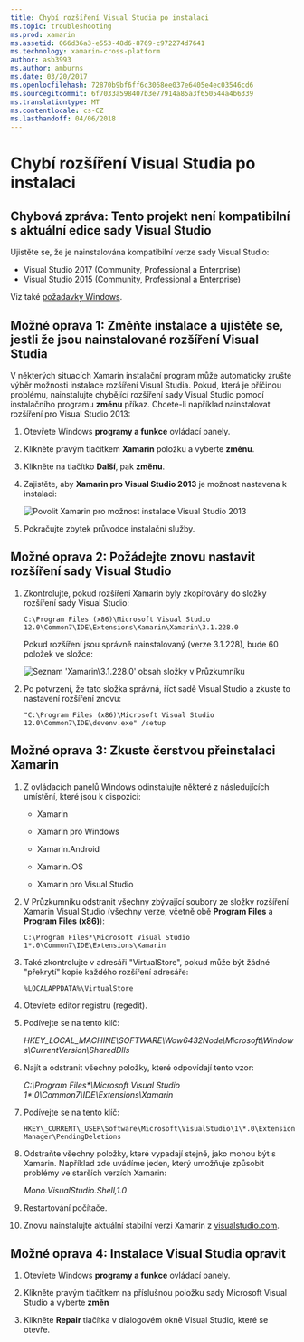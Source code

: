 ```yaml
---
title: Chybí rozšíření Visual Studia po instalaci
ms.topic: troubleshooting
ms.prod: xamarin
ms.assetid: 066d36a3-e553-48d6-8769-c972274d7641
ms.technology: xamarin-cross-platform
author: asb3993
ms.author: amburns
ms.date: 03/20/2017
ms.openlocfilehash: 72870b9bf6ff6c3068ee037e6405e4ec03546cd6
ms.sourcegitcommit: 6f7033a598407b3e77914a85a3f650544a4b6339
ms.translationtype: MT
ms.contentlocale: cs-CZ
ms.lasthandoff: 04/06/2018
---
```

# <a name="missing-visual-studio-extensions-after-installation"></a>Chybí rozšíření Visual Studia po instalaci

## <a name="error-message-this-project-is-incompatible-with-the-current-edition-of-visual-studio"></a>Chybová zpráva: Tento projekt není kompatibilní s aktuální edice sady Visual Studio

Ujistěte se, že je nainstalována kompatibilní verze sady Visual Studio:

-   Visual Studio 2017 (Community, Professional a Enterprise)
-   Visual Studio 2015 (Community, Professional a Enterprise)

Viz také [požadavky Windows](~/cross-platform/get-started/requirements.md#windows).

## <a name="possible-fix-1-change-the-installation-to-make-sure-the-visual-studio-extensions-are-installed"></a>Možné oprava 1: Změňte instalace a ujistěte se, jestli že jsou nainstalované rozšíření Visual Studia

V některých situacích Xamarin instalační program může automaticky zrušte výběr možnosti instalace rozšíření Visual Studia. Pokud, která je příčinou problému, nainstalujte chybějící rozšíření sady Visual Studio pomocí instalačního programu **změnu** příkaz. Chcete-li například nainstalovat rozšíření pro Visual Studio 2013:

1. Otevřete Windows **programy a funkce** ovládací panely.

2. Klikněte pravým tlačítkem **Xamarin** položku a vyberte **změnu**.

3. Klikněte na tlačítko **Další**, pak **změnu**.

4. Zajistěte, aby **Xamarin pro Visual Studio 2013** je možnost nastavena k instalaci:

    ![](missing-vs-extensions-images/installer.png "Povolit Xamarin pro možnost instalace Visual Studio 2013")

5. Pokračujte zbytek průvodce instalační služby.

## <a name="possible-fix-2-ask-visual-studio-to-set-up-the-extensions-again"></a>Možné oprava 2: Požádejte znovu nastavit rozšíření sady Visual Studio

1. Zkontrolujte, pokud rozšíření Xamarin byly zkopírovány do složky rozšíření sady Visual Studio:

    `C:\Program Files (x86)\Microsoft Visual Studio 12.0\Common7\IDE\Extensions\Xamarin\Xamarin\3.1.228.0`

    Pokud rozšíření jsou správně nainstalovaný (verze 3.1.228), bude 60 položek ve složce:


    ![](missing-vs-extensions-images/folder.png "Seznam 'Xamarin\3.1.228.0' obsah složky v Průzkumníku")

2. Po potvrzení, že tato složka správná, říct sadě Visual Studio a zkuste to nastavení rozšíření znovu:

    `"C:\Program Files (x86)\Microsoft Visual Studio 12.0\Common7\IDE\devenv.exe" /setup`

## <a name="possible-fix-3-try-a-fresh-reinstall-of-xamarin"></a>Možné oprava 3: Zkuste čerstvou přeinstalaci Xamarin

1.  Z ovládacích panelů Windows odinstalujte některé z následujících umístění, které jsou k dispozici:

    *   Xamarin

    *   Xamarin pro Windows

    *   Xamarin.Android

    *   Xamarin.iOS

    *   Xamarin pro Visual Studio

2.  V Průzkumníku odstranit všechny zbývající soubory ze složky rozšíření Xamarin Visual Studio (všechny verze, včetně obě **Program Files** a **Program Files (x86)**):

    `C:\Program Files*\Microsoft Visual Studio 1*.0\Common7\IDE\Extensions\Xamarin`

3.  Také zkontrolujte v adresáři "VirtualStore", pokud může být žádné "překrytí" kopie každého rozšíření adresáře:

    `%LOCALAPPDATA%\VirtualStore`

4.  Otevřete editor registru (regedit).

5.  Podívejte se na tento klíč:

    _HKEY\_LOCAL\_MACHINE\SOFTWARE\Wow6432Node\Microsoft\Windows\CurrentVersion\SharedDlls_

6.  Najít a odstranit všechny položky, které odpovídají tento vzor:

    _C:\Program Files\*\Microsoft Visual Studio 1\*.0\Common7\IDE\Extensions\Xamarin_

7.  Podívejte se na tento klíč:

    `HKEY\_CURRENT\_USER\Software\Microsoft\VisualStudio\1\*.0\ExtensionManager\PendingDeletions`

8.  Odstraňte všechny položky, které vypadají stejně, jako mohou být s Xamarin. Například zde uvádíme jeden, který umožňuje způsobit problémy ve starších verzích Xamarin:

    _Mono.VisualStudio.Shell,1.0_

9.  Restartování počítače.

10.  Znovu nainstalujte aktuální stabilní verzi Xamarin z [visualstudio.com](https://visualstudio.com/xamarin).

## <a name="possible-fix-4-repair-visual-studio-installation"></a>Možné oprava 4: Instalace Visual Studia opravit

1.  Otevřete Windows **programy a funkce** ovládací panely.

2.  Klikněte pravým tlačítkem na příslušnou položku sady Microsoft Visual Studio a vyberte **změn**

3.  Klikněte **Repair** tlačítka v dialogovém okně Visual Studio, které se otevře.
